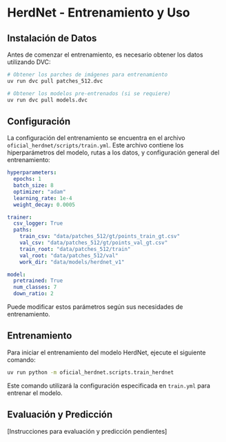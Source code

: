 # HerdNet - Entrenamiento y Uso

## Instalación de Datos

Antes de comenzar el entrenamiento, es necesario obtener los datos utilizando DVC:

```bash
# Obtener los parches de imágenes para entrenamiento
uv run dvc pull patches_512.dvc

# Obtener los modelos pre-entrenados (si se requiere)
uv run dvc pull models.dvc
```

## Configuración

La configuración del entrenamiento se encuentra en el archivo `oficial_herdnet/scripts/train.yml`. Este archivo contiene los hiperparámetros del modelo, rutas a los datos, y configuración general del entrenamiento:

```yaml
hyperparameters:
  epochs: 1
  batch_size: 8
  optimizer: "adam"
  learning_rate: 1e-4
  weight_decay: 0.0005

trainer:
  csv_logger: True
  paths:
    train_csv: "data/patches_512/gt/points_train_gt.csv"
    val_csv: "data/patches_512/gt/points_val_gt.csv"
    train_root: "data/patches_512/train"
    val_root: "data/patches_512/val"
    work_dir: "data/models/herdnet_v1"

model:
  pretrained: True
  num_classes: 7
  down_ratio: 2
```

Puede modificar estos parámetros según sus necesidades de entrenamiento.

## Entrenamiento

Para iniciar el entrenamiento del modelo HerdNet, ejecute el siguiente comando:

```bash
uv run python -m oficial_herdnet.scripts.train_herdnet
```

Este comando utilizará la configuración especificada en `train.yml` para entrenar el modelo.

## Evaluación y Predicción

[Instrucciones para evaluación y predicción pendientes]
